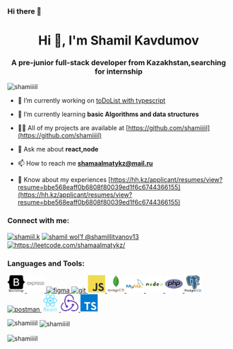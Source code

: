 ### Hi there 👋
<h1 align="center">Hi 👋, I'm Shamil Kavdumov</h1>
<h3 align="center">A pre-junior full-stack developer from Kazakhstan,searching for internship</h3>

<p align="left"> <img src="https://komarev.com/ghpvc/?username=shamiiiil&label=Profile%20views&color=0e75b6&style=flat" alt="shamiiiil" /> </p>

- 🔭 I’m currently working on [toDoList with typescript](https://github.com/shamiiiil/React-projects)

- 🌱 I’m currently learning **basic Algorithms and data structures**

- 👨‍💻 All of my projects are available at [https://github.com/shamiiiil](https://github.com/shamiiiil)

- 💬 Ask me about **react,node**

- 📫 How to reach me **shamaalmatykz@mail.ru**

- 📄 Know about my experiences [https://hh.kz/applicant/resumes/view?resume=bbe568eaff0b6808f80039ed1f6c6744366155](https://hh.kz/applicant/resumes/view?resume=bbe568eaff0b6808f80039ed1f6c6744366155)

<h3 align="left">Connect with me:</h3>
<p align="left">
<a href="https://instagram.com/shamiil.k" target="blank"><img align="center" src="https://raw.githubusercontent.com/rahuldkjain/github-profile-readme-generator/master/src/images/icons/Social/instagram.svg" alt="shamiil.k" height="30" width="40" /></a>
<a href="https://www.youtube.com/c/shamil wol’f @shamillitvanov13" target="blank"><img align="center" src="https://raw.githubusercontent.com/rahuldkjain/github-profile-readme-generator/master/src/images/icons/Social/youtube.svg" alt="shamil wol’f @shamillitvanov13" height="30" width="40" /></a>
<a href="https://www.leetcode.com/https://leetcode.com/shamaalmatykz/" target="blank"><img align="center" src="https://raw.githubusercontent.com/rahuldkjain/github-profile-readme-generator/master/src/images/icons/Social/leet-code.svg" alt="https://leetcode.com/shamaalmatykz/" height="30" width="40" /></a>
</p>

<h3 align="left">Languages and Tools:</h3>
<p align="left"> <a href="https://getbootstrap.com" target="_blank" rel="noreferrer"> <img src="https://raw.githubusercontent.com/devicons/devicon/master/icons/bootstrap/bootstrap-plain-wordmark.svg" alt="bootstrap" width="40" height="40"/> </a> <a href="https://expressjs.com" target="_blank" rel="noreferrer"> <img src="https://raw.githubusercontent.com/devicons/devicon/master/icons/express/express-original-wordmark.svg" alt="express" width="40" height="40"/> </a> <a href="https://www.figma.com/" target="_blank" rel="noreferrer"> <img src="https://www.vectorlogo.zone/logos/figma/figma-icon.svg" alt="figma" width="40" height="40"/> </a> <a href="https://git-scm.com/" target="_blank" rel="noreferrer"> <img src="https://www.vectorlogo.zone/logos/git-scm/git-scm-icon.svg" alt="git" width="40" height="40"/> </a> <a href="https://developer.mozilla.org/en-US/docs/Web/JavaScript" target="_blank" rel="noreferrer"> <img src="https://raw.githubusercontent.com/devicons/devicon/master/icons/javascript/javascript-original.svg" alt="javascript" width="40" height="40"/> </a> <a href="https://www.mongodb.com/" target="_blank" rel="noreferrer"> <img src="https://raw.githubusercontent.com/devicons/devicon/master/icons/mongodb/mongodb-original-wordmark.svg" alt="mongodb" width="40" height="40"/> </a> <a href="https://www.mysql.com/" target="_blank" rel="noreferrer"> <img src="https://raw.githubusercontent.com/devicons/devicon/master/icons/mysql/mysql-original-wordmark.svg" alt="mysql" width="40" height="40"/> </a> <a href="https://nodejs.org" target="_blank" rel="noreferrer"> <img src="https://raw.githubusercontent.com/devicons/devicon/master/icons/nodejs/nodejs-original-wordmark.svg" alt="nodejs" width="40" height="40"/> </a> <a href="https://www.php.net" target="_blank" rel="noreferrer"> <img src="https://raw.githubusercontent.com/devicons/devicon/master/icons/php/php-original.svg" alt="php" width="40" height="40"/> </a> <a href="https://www.postgresql.org" target="_blank" rel="noreferrer"> <img src="https://raw.githubusercontent.com/devicons/devicon/master/icons/postgresql/postgresql-original-wordmark.svg" alt="postgresql" width="40" height="40"/> </a> <a href="https://postman.com" target="_blank" rel="noreferrer"> <img src="https://www.vectorlogo.zone/logos/getpostman/getpostman-icon.svg" alt="postman" width="40" height="40"/> </a> <a href="https://reactjs.org/" target="_blank" rel="noreferrer"> <img src="https://raw.githubusercontent.com/devicons/devicon/master/icons/react/react-original-wordmark.svg" alt="react" width="40" height="40"/> </a> <a href="https://redux.js.org" target="_blank" rel="noreferrer"> <img src="https://raw.githubusercontent.com/devicons/devicon/master/icons/redux/redux-original.svg" alt="redux" width="40" height="40"/> </a> <a href="https://www.typescriptlang.org/" target="_blank" rel="noreferrer"> <img src="https://raw.githubusercontent.com/devicons/devicon/master/icons/typescript/typescript-original.svg" alt="typescript" width="40" height="40"/> </a> </p>

<p><img align="left" src="https://github-readme-stats.vercel.app/api/top-langs?username=shamiiiil&show_icons=true&locale=en&layout=compact" alt="shamiiiil" /></p>

<p>&nbsp;<img align="center" src="https://github-readme-stats.vercel.app/api?username=shamiiiil&show_icons=true&locale=en" alt="shamiiiil" /></p>

<p><img align="center" src="https://github-readme-streak-stats.herokuapp.com/?user=shamiiiil&" alt="shamiiiil" /></p>
